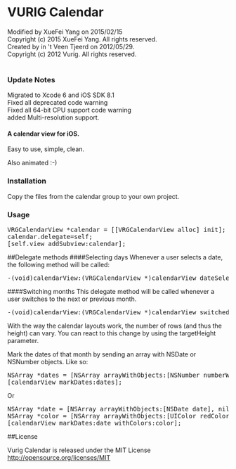 VURIG Calendar
=====================
Modified by XueFei Yang on 2015/02/15<br />
Copyright (c) 2015 XueFei Yang. All rights reserved.<br />
Created by in 't Veen Tjeerd on 2012/05/29.<br />
Copyright (c) 2012 Vurig. All rights reserved.<br />
<br />

### Update Notes
Migrated to Xcode 6 and iOS SDK 8.1<br />
Fixed all deprecated code warning<br />
Fixed all 64-bit CPU support code warning<br />
added Multi-resolution support.<br />

#### A calendar view for iOS.
Easy to use, simple, clean.

Also animated :-)

### Installation
Copy the files from the calendar group to your own project.

### Usage
<pre>
VRGCalendarView *calendar = [[VRGCalendarView alloc] init];
calendar.delegate=self;
[self.view addSubview:calendar];
</pre>

##Delegate methods
####Selecting days
Whenever a user selects a date, the following method will be called:
<pre>
-(void)calendarView:(VRGCalendarView *)calendarView dateSelected:(NSDate *)date;
</pre>
####Switching months
This delegate method will be called whenever a user switches to the next or previous month.  
<pre>
-(void)calendarView:(VRGCalendarView *)calendarView switchedToMonth:(int)month targetHeight:(float)targetHeight animated:(BOOL)animated;
</pre>
With the way the calendar layouts work, the number of rows (and thus the height) can vary. You can react to this change by using the targetHeight parameter.

Mark the dates of that month by sending an array with NSDate or NSNumber objects. Like so:
<pre>
NSArray *dates = [NSArray arrayWithObjects:[NSNumber numberWithInt:1],[NSNumber numberWithInt:5], nil];
[calendarView markDates:dates];
</pre>
Or 
<pre>
NSArray *date = [NSArray arrayWithObjects:[NSDate date], nil];
NSArray *color = [NSArray arrayWithObjects:[UIColor redColor],nil];
[calendarView markDates:date withColors:color];
</pre>

##License

Vurig Calendar is released under the MIT License  
http://opensource.org/licenses/MIT




	
